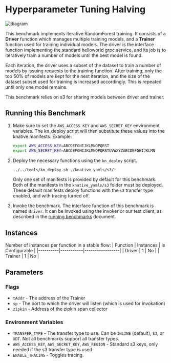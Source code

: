 # Hyperparameter Tuning Halving
![diagram](diagram.png)

This benchmark implements iterative RandomForest training. It consists of a **Driver** function
which manages multiple training models, and a **Trainer** function used for training individual
models. The driver is the interface function implementing the standard helloworld grpc service, and
its job is to iteratively train a number of models until the best model is found.

Each iteration, the driver uses a subset of the dataset to train a number of models by issuing
requests to the training function. After training, only the top 50% of models are kept for the next
iteration, and the size of the dataset subset used for training is increased 
accordingly. This is
repeated until only one model remains.

This benchmark relies on s3 for sharing models between driver and trainer.

## Running this Benchmark

1. Make sure to set the `AWS_ACCESS_KEY` and `AWS_SECRET_KEY` environment variables.
    The kn_deploy script will then substitute these values into the knative manifests.
    Example:
    ```bash               
    export AWS_ACCESS_KEY=ABCDEFGHIJKLMNOPQRST
    export AWS_SECRET_KEY=ABCDEFGHIJKLMNOPQRSTUVWXYZABCDEFGHIJKLMN
    ```

2. Deploy the necessary functions using the `kn_deploy` script.
    ```bash
    ../../tools/kn_deploy.sh ./knative_yamls/s3/*
    ```
    Only one set of manifests is provided by default for this benchmark. Both of the manifests in
    the `knative_yamls/s3` folder must be deployed. These default manifests deploy functions with
    the `s3` transfer type enabled, and with tracing turned off.

3. Invoke the benchmark. The interface function of this benchmark is named `driver`. It can be
    invoked using the invoker or our test client, as described in the 
    [running benchmarks](/docs/running_benchmarks.md) document.

## Instances
Number of instances per function in a stable flow:
| Function | Instances | Is Configurable |
|----------|-----------|-----------------|
| Driver | 1 | No |
| Trainer | 1 | No |

## Parameters

### Flags

- `tAddr` - The address of the Trainer
- `sp` - The port to which the driver will listen (which is used for invokation)
- `zipkin` - Address of the zipkin span collector

### Environment Variables

- `TRANSFER_TYPE` - The transfer type to use. Can be `INLINE` (default), `S3`, or `XDT`. Not
all benchmarks support all transfer types.
- `AWS_ACCESS_KEY`, `AWS_SECRET_KEY`, `AWS_REGION` - Standard s3 keys, only needed if the s3
transfer type is used
- `ENABLE_TRACING` - Toggles tracing.